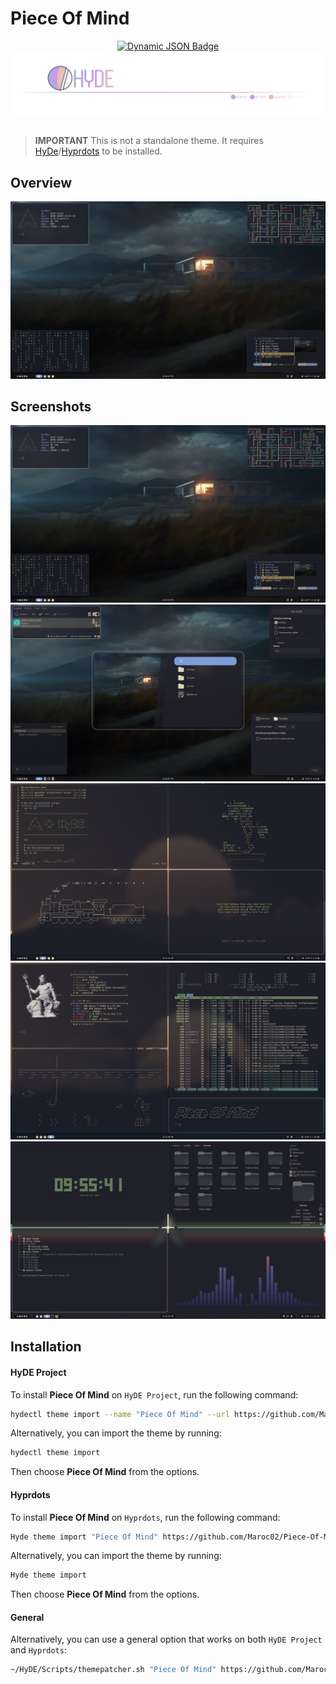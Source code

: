 # Piece Of Mind

<div align="center">
    <a href="https://discord.gg/AYbJ9MJez7">
        <img alt="Dynamic JSON Badge" src="https://img.shields.io/badge/dynamic/json?url=https%3A%2F%2Fdiscordapp.com%2Fapi%2Finvites%2FmT5YqjaJFh%3Fwith_counts%3Dtrue&query=%24.approximate_member_count&suffix=%20members&style=for-the-badge&logo=discord&logoSize=auto&label=The%20HyDe%20Project&labelColor=ebbcba&color=c79bf0">    
    </a>
</div>
<div align="center"><img src="https://raw.githubusercontent.com/prasanthrangan/hyprdots/main/Source/assets/hyde_banner.png"><br><br></div>

> **IMPORTANT**
> This is not a standalone theme. It requires [HyDe](https://github.com/HyDE-Project/HyDE)/[Hyprdots](https://github.com/prasanthrangan/hyprdots) to be installed.

## Overview

![theme overview](/Assets/overview.gif)

## Screenshots

![theme screenshot 1](/Assets/screenshot_1.png)
![theme screenshot 2](/Assets/screenshot_2.png)
![theme screenshot 3](/Assets/screenshot_3.png)
![theme screenshot 4](/Assets/screenshot_4.png)
![theme screenshot 5](/Assets/screenshot_5.png)

## Installation

#### HyDE Project

To install **Piece Of Mind** on `HyDE Project`, run the following command:
```sh
hydectl theme import --name "Piece Of Mind" --url https://github.com/Maroc02/Piece-Of-Mind
```

Alternatively, you can import the theme by running:
```sh
hydectl theme import
```

Then choose **Piece Of Mind** from the options.

#### Hyprdots

To install **Piece Of Mind** on `Hyprdots`, run the following command:
```sh
Hyde theme import "Piece Of Mind" https://github.com/Maroc02/Piece-Of-Mind
```

Alternatively, you can import the theme by running:
```sh
Hyde theme import
```

Then choose **Piece Of Mind** from the options.

#### General

Alternatively, you can use a general option that works on both `HyDE Project` and `Hyprdots`:
```sh
~/HyDE/Scripts/themepatcher.sh "Piece Of Mind" https://github.com/Maroc02/Piece-Of-Mind
```
